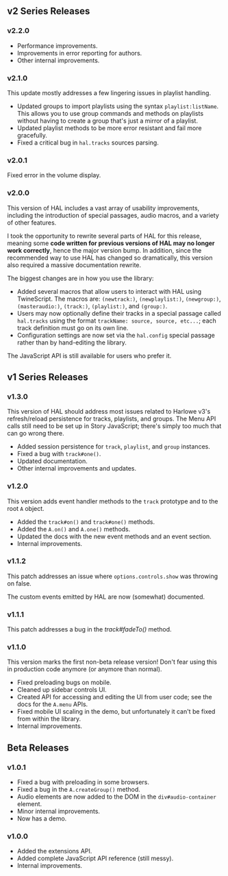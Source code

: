 ## v2 Series Releases

### v2.2.0

- Performance improvements.
- Improvements in error reporting for authors.
- Other internal improvements.

### v2.1.0

This update mostly addresses a few lingering issues in playlist handling.

- Updated groups to import playlists using the syntax `playlist:listName`. This allows you to use group commands and methods on playlists without having to create a group that's just a mirror of a playlist.
- Updated playlist methods to be more error resistant and fail more gracefully.
- Fixed a critical bug in `hal.tracks` sources parsing.

### v2.0.1

Fixed error in the volume display.

### v2.0.0

This version of HAL includes a vast array of usability improvements, including the introduction of special passages, audio macros, and a variety of other features.

I took the opportunity to rewrite several parts of HAL for this release, meaning some **code written for previous versions of HAL may no longer work correctly**, hence the major version bump. In addition, since the recommended way to use HAL has changed so dramatically, this version also required a massive documentation rewrite.

The biggest changes are in how you use the library:
- Added several macros that allow users to interact with HAL using TwineScript. The macros are: `(newtrack:)`, `(newplaylist:)`, `(newgroup:)`, `(masteraudio:)`, `(track:)`, `(playlist:)`, and `(group:)`.
- Users may now optionally define their tracks in a special passage called `hal.tracks` using the format `trackName: source, source, etc...`; each track definition must go on its own line.
- Configuration settings are now set via the `hal.config` special passage rather than by hand-editing the library.

The JavaScript API is still available for users who prefer it.

## v1 Series Releases

### v1.3.0

This version of HAL should address most issues related to Harlowe v3's refresh/reload persistence for tracks, playlists, and groups. The Menu API calls still need to be set up in Story JavaScript; there's simply too much that can go wrong there.

- Added session persistence for `track`, `playlist`, and `group` instances.
- Fixed a bug with `track#one()`.
- Updated documentation.
- Other internal improvements and updates.

### v1.2.0

This version adds event handler methods to the `track` prototype and to the root `A` object.

- Added the `track#on()` and `track#one()` methods.
- Added the `A.on()` and `A.one()` methods.
- Updated the docs with the new event methods and an event section.
- Internal improvements.

### v1.1.2

This patch addresses an issue where `options.controls.show` was throwing on false.

The custom events emitted by HAL are now (somewhat) documented.

### v1.1.1

This patch addresses a bug in the *track#fadeTo()* method.

### v1.1.0

This version marks the first non-beta release version! Don't fear using this in production code anymore (or anymore than normal).

- Fixed preloading bugs on mobile.
- Cleaned up sidebar controls UI.
- Created API for accessing and editing the UI from user code; see the docs for the `A.menu` APIs.
- Fixed mobile UI scaling in the demo, but unfortunately it can't be fixed from within the library.
- Internal improvements.

## Beta Releases

### v1.0.1

- Fixed a bug with preloading in some browsers.
- Fixed a bug in the `A.createGroup()` method.
- Audio elements are now added to the DOM in the `div#audio-container` element.
- Minor internal improvements.
- Now has a demo.

### v1.0.0

- Added the extensions API.
- Added complete JavaScript API reference (still messy).
- Internal improvements.